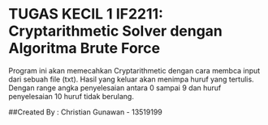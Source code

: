# TUGAS KECIL 1 IF2211: Cryptarithmetic Solver dengan Algoritma Brute Force

Program ini akan memecahkan Cryptarithmetic dengan cara membca input dari sebuah file (txt). Hasil yang keluar akan menimpa huruf yang tertulis. Dengan range angka penyelesaian antara 0 sampai 9 dan huruf penyelesaian 10 huruf tidak berulang. 

##Created By : Christian Gunawan - 13519199
